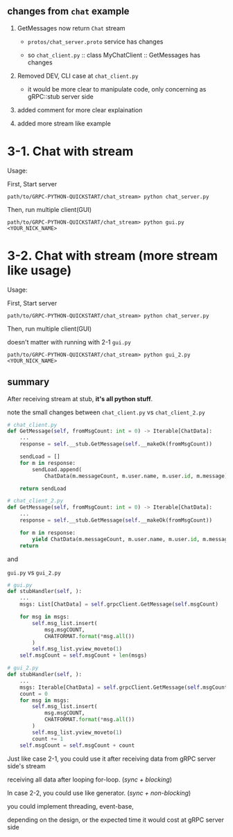 ## changes from `chat` example

1. GetMessages now return `Chat` stream

   - `protos/chat_server.proto` service has changes

   - so `chat_client.py` :: class MyChatClient :: GetMessages has changes

2. Removed DEV, CLI case at `chat_client.py`

   - it would be more clear to manipulate code, only concerning as gRPC::stub server side

3. added comment for more clear explaination

4. added more stream like example

# 3-1. Chat with stream

Usage:

First, Start server

```
path/to/GRPC-PYTHON-QUICKSTART/chat_stream> python chat_server.py
```

Then, run multiple client(GUI)

```
path/to/GRPC-PYTHON-QUICKSTART/chat_stream> python gui.py <YOUR_NICK_NAME>
```

# 3-2. Chat with stream (more stream like usage)

Usage:

First, Start server

```
path/to/GRPC-PYTHON-QUICKSTART/chat_stream> python chat_server.py
```

Then, run multiple client(GUI)

doesn't matter with running with 2-1 `gui.py`

```
path/to/GRPC-PYTHON-QUICKSTART/chat_stream> python gui_2.py <YOUR_NICK_NAME>
```

## summary

After receiving stream at stub, **it's all python stuff**.

note the small changes between `chat_client.py` vs `chat_client_2.py`

```py
# chat_client.py
def GetMessage(self, fromMsgCount: int = 0) -> Iterable[ChatData]:
    ...
    response = self.__stub.GetMessage(self.__makeOk(fromMsgCount))

    sendLoad = []
    for m in response:
        sendLoad.append(
            ChatData(m.messageCount, m.user.name, m.user.id, m.message))

    return sendLoad
```

```py
# chat_client_2.py
def GetMessage(self, fromMsgCount: int = 0) -> Iterable[ChatData]:
    ...
    response = self.__stub.GetMessage(self.__makeOk(fromMsgCount))

    for m in response:
        yield ChatData(m.messageCount, m.user.name, m.user.id, m.message)
    return
```

and

`gui.py` vs `gui_2.py`

```py
# gui.py
def stubHandler(self, ):
    ...
    msgs: List[ChatData] = self.grpcClient.GetMessage(self.msgCount)

    for msg in msgs:
        self.msg_list.insert(
            msg.msgCOUNT,
            CHATFORMAT.format(*msg.all())
        )
        self.msg_list.yview_moveto(1)
    self.msgCount = self.msgCount + len(msgs)
```

```py
# gui_2.py
def stubHandler(self, ):
    ...
    msgs: Iterable[ChatData] = self.grpcClient.GetMessage(self.msgCount)
    count = 0
    for msg in msgs:
        self.msg_list.insert(
            msg.msgCOUNT,
            CHATFORMAT.format(*msg.all())
        )
        self.msg_list.yview_moveto(1)
        count += 1
    self.msgCount = self.msgCount + count
```

Just like case 2-1, you could use it after receiving data from gRPC server side's stream

receiving all data after looping for-loop. (_sync + blocking_)

In case 2-2, you could use like generator. (_sync + non-blocking_)

you could implement threading, event-base,

depending on the design, or the expected time it would cost at gRPC server side
